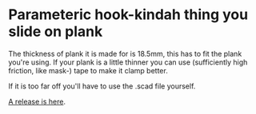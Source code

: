 # Parameteric hook-kindah thing you slide on plank

The thickness of plank it is made for is 18.5mm, this has to fit the 
plank you're using. If your plank is a little thinner you can use
(sufficiently high friction, like mask-) tape to make it clamp better.

If it is too far off you'll have to use the .scad file yourself.

[A release is here](http://www.thingiverse.com/thing:75808).
